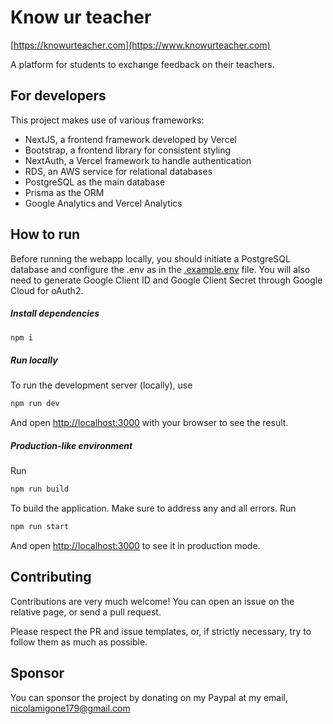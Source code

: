 # Know ur teacher

[https://knowurteacher.com](https://www.knowurteacher.com)

A platform for students to exchange feedback on their teachers.

## For developers

This project makes use of various frameworks:

- NextJS, a frontend framework developed by Vercel
- Bootstrap, a frontend library for consistent styling
- NextAuth, a Vercel framework to handle authentication
- RDS, an AWS service for relational databases
- PostgreSQL as the main database
- Prisma as the ORM
- Google Analytics and Vercel Analytics

## How to run

Before running the webapp locally, you should initiate a PostgreSQL database and configure the .env as in the [.example.env](https://github.com/ilariiiiia/knowurteacher/blob/main/.example.env) file. You will also need to generate Google Client ID and Google Client Secret through Google Cloud for oAuth2.

##### Install dependencies

```bash
npm i
```

##### Run locally

To run the development server (locally), use

```bash
npm run dev
```

And open [http://localhost:3000](http://localhost:3000) with your browser to see the result.

##### Production-like environment

Run

```bash
npm run build
```

To build the application. Make sure to address any and all errors. Run

```bash
npm run start
```

And open [http://localhost:3000](http://localhost:3000) to see it in production mode.

## Contributing

Contributions are very much welcome! You can open an issue on the relative page, or send a pull request.

Please respect the PR and issue templates, or, if strictly necessary, try to follow them as much as possible.

## Sponsor

You can sponsor the project by donating on my Paypal at my email, nicolamigone179@gmail.com
